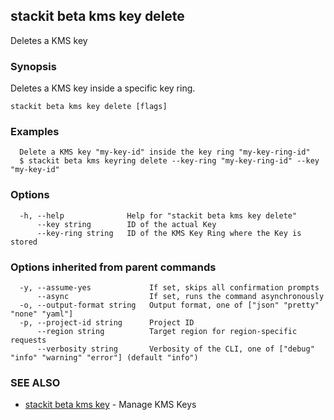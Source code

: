 ## stackit beta kms key delete

Deletes a KMS key

### Synopsis

Deletes a KMS key inside a specific key ring.

```
stackit beta kms key delete [flags]
```

### Examples

```
  Delete a KMS key "my-key-id" inside the key ring "my-key-ring-id"
  $ stackit beta kms keyring delete --key-ring "my-key-ring-id" --key "my-key-id"
```

### Options

```
  -h, --help              Help for "stackit beta kms key delete"
      --key string        ID of the actual Key
      --key-ring string   ID of the KMS Key Ring where the Key is stored
```

### Options inherited from parent commands

```
  -y, --assume-yes             If set, skips all confirmation prompts
      --async                  If set, runs the command asynchronously
  -o, --output-format string   Output format, one of ["json" "pretty" "none" "yaml"]
  -p, --project-id string      Project ID
      --region string          Target region for region-specific requests
      --verbosity string       Verbosity of the CLI, one of ["debug" "info" "warning" "error"] (default "info")
```

### SEE ALSO

* [stackit beta kms key](./stackit_beta_kms_key.md)	 - Manage KMS Keys

